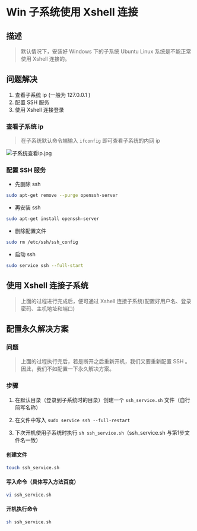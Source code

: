 # Win 子系统使用 Xshell 连接

## 描述

> 默认情况下，安装好 Windows 下的子系统 Ubuntu Linux 系统是不能正常使用 Xshell 连接的。

## 问题解决

1. 查看子系统 ip (一般为 127.0.0.1 )
2. 配置 SSH 服务
3. 使用 Xshell 连接登录

### 查看子系统 ip

> 在子系统默认命令端输入 ```ifconfig``` 即可查看子系统的内网 ip

![子系统查看ip.jpg](https://i.loli.net/2021/10/16/1sfibae2CQHLWul.jpg)

### 配置 SSH 服务

* 先删除 ssh

```bash
sudo apt-get remove --purge openssh-server
```

* 再安装 ssh

```bash
sudo apt-get install openssh-server
```

* 删除配置文件

```bash
sudo rm /etc/ssh/ssh_config
```

* 启动 ssh

```bash
sudo service ssh --full-start
```

## 使用 Xshell 连接子系统

> 上面的过程进行完成后，便可通过 Xshell 连接子系统(配置好用户名、登录密码、主机地址和端口)

## 配置永久解决方案

### 问题

> 上面的过程执行完后，若是断开之后重新开机，我们又要重新配置 SSH 。因此，我们不如配置一下永久解决方案。

### 步骤

1. 在默认目录（登录到子系统时的目录）创建一个 ```ssh_service.sh``` 文件（自行简写名称）
2. 在文件中写入 ```sudo service ssh --full-restart```

3. 下次开机使用子系统时执行 ```sh ssh_service.sh```（ssh_service.sh 与第1步文件名一致）

#### 创建文件

```bash
touch ssh_service.sh
```

#### 写入命令（具体写入方法百度）

```bash
vi ssh_service.sh
```

#### 开机执行命令

```bash
sh ssh_service.sh
```

